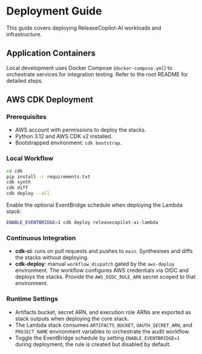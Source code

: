 # Deployment Guide

This guide covers deploying ReleaseCopilot-AI workloads and infrastructure.

## Application Containers

Local development uses Docker Compose (`docker-compose.yml`) to orchestrate
services for integration testing. Refer to the root README for detailed steps.

## AWS CDK Deployment

### Prerequisites

- AWS account with permissions to deploy the stacks.
- Python 3.12 and AWS CDK v2 installed.
- Bootstrapped environment: `cdk bootstrap`.

### Local Workflow

```bash
cd cdk
pip install -r requirements.txt
cdk synth
cdk diff
cdk deploy --all
```

Enable the optional EventBridge schedule when deploying the Lambda stack:

```bash
ENABLE_EVENTBRIDGE=1 cdk deploy releasecopilot-ai-lambda
```

### Continuous Integration

- **cdk-ci**: runs on pull requests and pushes to `main`. Synthesises and diffs
  the stacks without deploying.
- **cdk-deploy**: manual `workflow_dispatch` gated by the `aws-deploy`
  environment. The workflow configures AWS credentials via OIDC and deploys the
  stacks. Provide the `AWS_OIDC_ROLE_ARN` secret scoped to that environment.

### Runtime Settings

- Artifacts bucket, secret ARN, and execution role ARNs are exported as stack
  outputs when deploying the core stack.
- The Lambda stack consumes `ARTIFACTS_BUCKET`, `OAUTH_SECRET_ARN`, and
  `PROJECT_NAME` environment variables to orchestrate the audit workflow.
- Toggle the EventBridge schedule by setting `ENABLE_EVENTBRIDGE=1` during
  deployment; the rule is created but disabled by default.
